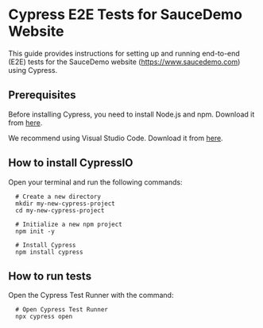 # Cypress E2E Tests for SauceDemo Website
This guide provides instructions for setting up and running end-to-end (E2E) tests for the SauceDemo website (https://www.saucedemo.com) using Cypress.

## Prerequisites
Before installing Cypress, you need to install Node.js and npm. Download it from [here](https://nodejs.org/en).

We recommend using Visual Studio Code. Download it from [here](https://code.visualstudio.com/).

## How to install CypressIO

Open your terminal and run the following commands:

      # Create a new directory
      mkdir my-new-cypress-project
      cd my-new-cypress-project

      # Initialize a new npm project
      npm init -y

      # Install Cypress
      npm install cypress


## How to run tests
Open the Cypress Test Runner with the command:

      # Open Cypress Test Runner
      npx cypress open
